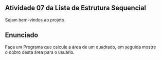 ## Atividade 07 da Lista de Estrutura Sequencial

Sejam bem-vindos ao projeto.

## Enunciado 

Faça um Programa que calcule a área de um quadrado, em seguida mostre o dobro desta área para o usuário. 
